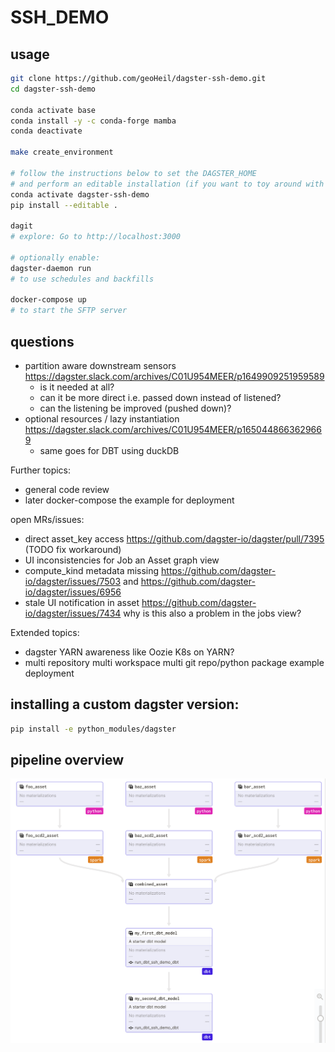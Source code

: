 # SSH_DEMO

## usage

```bash
git clone https://github.com/geoHeil/dagster-ssh-demo.git
cd dagster-ssh-demo

conda activate base
conda install -y -c conda-forge mamba
conda deactivate

make create_environment

# follow the instructions below to set the DAGSTER_HOME
# and perform an editable installation (if you want to toy around with this dummy pipeline)
conda activate dagster-ssh-demo
pip install --editable .

dagit
# explore: Go to http://localhost:3000

# optionally enable:
dagster-daemon run
# to use schedules and backfills

docker-compose up
# to start the SFTP server
```

## questions

- partition aware downstream sensors https://dagster.slack.com/archives/C01U954MEER/p1649909251959589
  - is it needed at all?
  - can it be more direct i.e. passed down instead of listened?
  - can the listening be improved (pushed down)?
- optional resources / lazy instantiation https://dagster.slack.com/archives/C01U954MEER/p1650448663629669
  - same goes for DBT using duckDB


Further topics:
- general code review
- later docker-compose the example for deployment

open MRs/issues:
 - direct asset_key access https://github.com/dagster-io/dagster/pull/7395 (TODO fix workaround)
 - UI inconsistencies for Job an Asset graph view
  - compute_kind metadata missing https://github.com/dagster-io/dagster/issues/7503 and https://github.com/dagster-io/dagster/issues/6956
  - stale UI notification in asset https://github.com/dagster-io/dagster/issues/7434 why is this also a problem in the jobs view?
  

 Extended topics:
 - dagster YARN awareness like Oozie K8s on YARN?
 - multi repository multi workspace multi git repo/python package example deployment


## installing a custom dagster version:

```bash
pip install -e python_modules/dagster
```

## pipeline overview

![pipeline overview](img/pipeline.png)